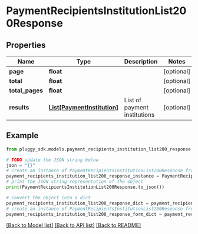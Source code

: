 # PaymentRecipientsInstitutionList200Response


## Properties

Name | Type | Description | Notes
------------ | ------------- | ------------- | -------------
**page** | **float** |  | [optional] 
**total** | **float** |  | [optional] 
**total_pages** | **float** |  | [optional] 
**results** | [**List[PaymentInstitution]**](PaymentInstitution.md) | List of payment institutions | [optional] 

## Example

```python
from pluggy_sdk.models.payment_recipients_institution_list200_response import PaymentRecipientsInstitutionList200Response

# TODO update the JSON string below
json = "{}"
# create an instance of PaymentRecipientsInstitutionList200Response from a JSON string
payment_recipients_institution_list200_response_instance = PaymentRecipientsInstitutionList200Response.from_json(json)
# print the JSON string representation of the object
print(PaymentRecipientsInstitutionList200Response.to_json())

# convert the object into a dict
payment_recipients_institution_list200_response_dict = payment_recipients_institution_list200_response_instance.to_dict()
# create an instance of PaymentRecipientsInstitutionList200Response from a dict
payment_recipients_institution_list200_response_form_dict = payment_recipients_institution_list200_response.from_dict(payment_recipients_institution_list200_response_dict)
```
[[Back to Model list]](../README.md#documentation-for-models) [[Back to API list]](../README.md#documentation-for-api-endpoints) [[Back to README]](../README.md)


